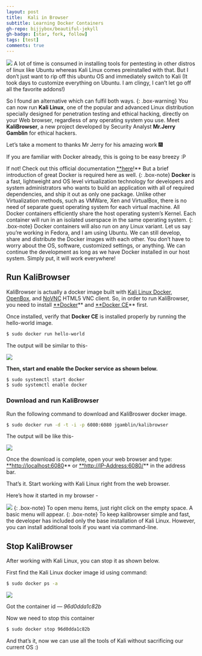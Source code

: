 ```yaml
---
layout: post
title:  Kali in Browser
subtitle: Learning Docker Containers
gh-repo: bijjybox/beautiful-jekyll
gh-badge: [star, fork, follow]
tags: [test]
comments: true
---
```


![](https://miro.medium.com/max/828/0*nJtCTW9G3UqCLUzn.jpg)
A lot of time is consumed in installing tools for pentesting in other distros of linux like Ubuntu whereas Kali Linux comes preinstalled with that. But I don’t just want to rip off this ubuntu OS and immediately switch to Kali (It took days to customize everything on Ubuntu. I am clingy, I can’t let go off all the favorite addons!)

So I found an alternative which can fulfil both ways.
{: .box-warning}
You can now run **Kali Linux**, one of the popular and advanced Linux distribution specially designed for penetration testing and ethical hacking, directly on your Web browser, regardless of any operating system you use. Meet **KaliBrowser**, a new project developed by Security Analyst **Mr.Jerry Gamblin** for ethical hackers.

Let’s take a moment to thanks Mr Jerry for his amazing work 🎆

If you are familiar with Docker already, this is going to be easy breezy :P

If not! Check out this official documentation [**here](https://docs.docker.com/get-started/)!** But a brief introduction of great Docker is required here as well.
{: .box-note}
**Docker** is a fast, lightweight and OS level virtualization technology for developers and system administrators who wants to build an application with all of required dependencies, and ship it out as only one package. Unlike other Virtualization methods, such as VMWare, Xen and VirtualBox, there is no need of separate guest operating system for each virtual machine. All Docker containers efficiently share the host operating system’s Kernel. Each container will run in an isolated userspace in the same operating system.
{: .box-note}
Docker containers will also run on any Linux variant. Let us say you’re working in Fedora, and I am using Ubuntu. We can still develop, share and distribute the Docker images with each other. You don’t have to worry about the OS, software, customized settings, or anything. We can continue the development as long as we have Docker installed in our host system. Simply put, it will work everywhere!

## Run KaliBrowser

KaliBrowser is actually a docker image built with [Kali Linux Docker](https://hub.docker.com/r/kalilinux/kali-linux-docker/), [OpenBox](http://openbox.org/wiki/Main_Page), and [NoVNC](https://github.com/kanaka/noVNC) HTML5 VNC client. So, in order to run KaliBrowser, you need to install [**Docker](https://docs.docker.com/engine/install/)** and [**Docker CE](https://docs.docker.com/compose/install/)** first.

Once installed, verify that **Docker CE** is installed properly by running the hello-world image.
```sh
$ sudo docker run hello-world
```
The output will be similar to this-

![](https://miro.medium.com/max/828/1*ozOwr-1t_QoGCPJAzg6cmg.png)

**Then, start and enable the Docker service as shown below.**
```sh
$ sudo systemctl start docker
$ sudo systemctl enable docker
```

### Download and run KaliBrowser

Run the following command to download and KaliBroswer docker image.
```sh
$ sudo docker run -d -t -i -p 6080:6080 jgamblin/kalibrowser
```

The output will be like this-

![](https://miro.medium.com/max/828/1*SJ6KhDrUoeIaV_0O889QEw.png)

Once the download is complete, open your web browser and type: [**http://localhost:6080](http://localhost:6080)** or [**http://IP-Address:6080/](http://IP-Address:6080/)** in the address bar.

That’s it. Start working with Kali Linux right from the web browser.

Here’s how it started in my browser -

![](https://miro.medium.com/max/828/1*0j1DZTf1YVts3d42brdaMg.png)
{: .box-note}
To open menu items, just right click on the empty space. A basic menu will appear.
{: .box-note}
To keep kalibrowser simple and fast, the developer has included only the base installation of Kali Linux. However, you can install additional tools if you want via command-line.

## Stop KaliBrowser

After working with Kali Linux, you can stop it as shown below.

First find the Kali Linux docker image id using command:
```sh
$ sudo docker ps -a
```

![](hhttps://miro.medium.com/max/828/1*xdfHxEP9pIOuZMhH5lTaqg.png)

Got the container id — *96d0dda1c82b*

Now we need to stop this container
```sh
$ sudo docker stop 96d0dda1c82b
```

And that’s it, now we can use all the tools of Kali without sacrificing our current OS :)
